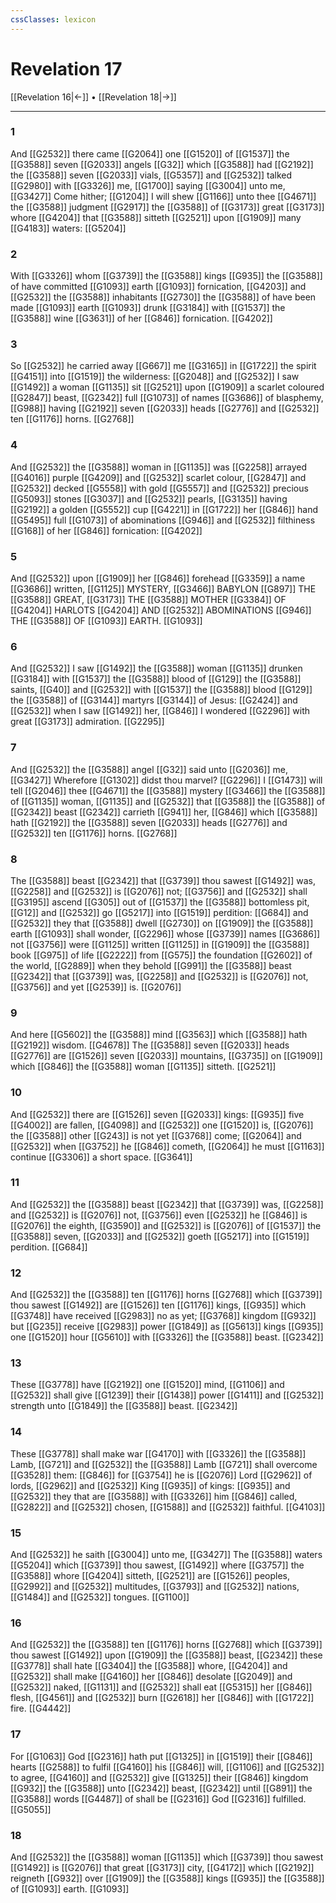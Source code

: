 ```yaml
---
cssClasses: lexicon
---
```

# Revelation 17

[[Revelation 16|←]] • [[Revelation 18|→]]

---

### 1
And [[G2532]] there came [[G2064]] one [[G1520]] of [[G1537]] the [[G3588]] seven [[G2033]] angels [[G32]] which [[G3588]] had [[G2192]] the [[G3588]] seven [[G2033]] vials, [[G5357]] and [[G2532]] talked [[G2980]] with [[G3326]] me, [[G1700]] saying [[G3004]] unto me, [[G3427]] Come hither; [[G1204]] I will shew [[G1166]] unto thee [[G4671]] the [[G3588]] judgment [[G2917]] the [[G3588]] of [[G3173]] great [[G3173]] whore [[G4204]] that [[G3588]] sitteth [[G2521]] upon [[G1909]] many [[G4183]] waters: [[G5204]]

### 2
With [[G3326]] whom [[G3739]] the [[G3588]] kings [[G935]] the [[G3588]] of have committed [[G1093]] earth [[G1093]] fornication, [[G4203]] and [[G2532]] the [[G3588]] inhabitants [[G2730]] the [[G3588]] of have been made [[G1093]] earth [[G1093]] drunk [[G3184]] with [[G1537]] the [[G3588]] wine [[G3631]] of her [[G846]] fornication. [[G4202]]

### 3
So [[G2532]] he carried away [[G667]] me [[G3165]] in [[G1722]] the spirit [[G4151]] into [[G1519]] the wilderness: [[G2048]] and [[G2532]] I saw [[G1492]] a woman [[G1135]] sit [[G2521]] upon [[G1909]] a scarlet coloured [[G2847]] beast, [[G2342]] full [[G1073]] of names [[G3686]] of blasphemy, [[G988]] having [[G2192]] seven [[G2033]] heads [[G2776]] and [[G2532]] ten [[G1176]] horns. [[G2768]]

### 4
And [[G2532]] the [[G3588]] woman in [[G1135]] was [[G2258]] arrayed [[G4016]] purple [[G4209]] and [[G2532]] scarlet colour, [[G2847]] and [[G2532]] decked [[G5558]] with gold [[G5557]] and [[G2532]] precious [[G5093]] stones [[G3037]] and [[G2532]] pearls, [[G3135]] having [[G2192]] a golden [[G5552]] cup [[G4221]] in [[G1722]] her [[G846]] hand [[G5495]] full [[G1073]] of abominations [[G946]] and [[G2532]] filthiness [[G168]] of her [[G846]] fornication: [[G4202]]

### 5
And [[G2532]] upon [[G1909]] her [[G846]] forehead [[G3359]] a name [[G3686]] written, [[G1125]] MYSTERY, [[G3466]] BABYLON [[G897]] THE [[G3588]] GREAT, [[G3173]] THE [[G3588]] MOTHER [[G3384]] OF [[G4204]] HARLOTS [[G4204]] AND [[G2532]] ABOMINATIONS [[G946]] THE [[G3588]] OF [[G1093]] EARTH. [[G1093]]

### 6
And [[G2532]] I saw [[G1492]] the [[G3588]] woman [[G1135]] drunken [[G3184]] with [[G1537]] the [[G3588]] blood of [[G129]] the [[G3588]] saints, [[G40]] and [[G2532]] with [[G1537]] the [[G3588]] blood [[G129]] the [[G3588]] of [[G3144]] martyrs [[G3144]] of Jesus: [[G2424]] and [[G2532]] when I saw [[G1492]] her, [[G846]] I wondered [[G2296]] with great [[G3173]] admiration. [[G2295]]

### 7
And [[G2532]] the [[G3588]] angel [[G32]] said unto [[G2036]] me, [[G3427]] Wherefore [[G1302]] didst thou marvel? [[G2296]] I [[G1473]] will tell [[G2046]] thee [[G4671]] the [[G3588]] mystery [[G3466]] the [[G3588]] of [[G1135]] woman, [[G1135]] and [[G2532]] that [[G3588]] the [[G3588]] of [[G2342]] beast [[G2342]] carrieth [[G941]] her, [[G846]] which [[G3588]] hath [[G2192]] the [[G3588]] seven [[G2033]] heads [[G2776]] and [[G2532]] ten [[G1176]] horns. [[G2768]]

### 8
The [[G3588]] beast [[G2342]] that [[G3739]] thou sawest [[G1492]] was, [[G2258]] and [[G2532]] is [[G2076]] not; [[G3756]] and [[G2532]] shall [[G3195]] ascend [[G305]] out of [[G1537]] the [[G3588]] bottomless pit, [[G12]] and [[G2532]] go [[G5217]] into [[G1519]] perdition: [[G684]] and [[G2532]] they that [[G3588]] dwell [[G2730]] on [[G1909]] the [[G3588]] earth [[G1093]] shall wonder, [[G2296]] whose [[G3739]] names [[G3686]] not [[G3756]] were [[G1125]] written [[G1125]] in [[G1909]] the [[G3588]] book [[G975]] of life [[G2222]] from [[G575]] the foundation [[G2602]] of the world, [[G2889]] when they behold [[G991]] the [[G3588]] beast [[G2342]] that [[G3739]] was, [[G2258]] and [[G2532]] is [[G2076]] not, [[G3756]] and yet [[G2539]] is. [[G2076]]

### 9
And here [[G5602]] the [[G3588]] mind [[G3563]] which [[G3588]] hath [[G2192]] wisdom. [[G4678]] The [[G3588]] seven [[G2033]] heads [[G2776]] are [[G1526]] seven [[G2033]] mountains, [[G3735]] on [[G1909]] which [[G846]] the [[G3588]] woman [[G1135]] sitteth. [[G2521]]

### 10
And [[G2532]] there are [[G1526]] seven [[G2033]] kings: [[G935]] five [[G4002]] are fallen, [[G4098]] and [[G2532]] one [[G1520]] is, [[G2076]] the [[G3588]] other [[G243]] is not yet [[G3768]] come; [[G2064]] and [[G2532]] when [[G3752]] he [[G846]] cometh, [[G2064]] he must [[G1163]] continue [[G3306]] a short space. [[G3641]]

### 11
And [[G2532]] the [[G3588]] beast [[G2342]] that [[G3739]] was, [[G2258]] and [[G2532]] is [[G2076]] not, [[G3756]] even [[G2532]] he [[G846]] is [[G2076]] the eighth, [[G3590]] and [[G2532]] is [[G2076]] of [[G1537]] the [[G3588]] seven, [[G2033]] and [[G2532]] goeth [[G5217]] into [[G1519]] perdition. [[G684]]

### 12
And [[G2532]] the [[G3588]] ten [[G1176]] horns [[G2768]] which [[G3739]] thou sawest [[G1492]] are [[G1526]] ten [[G1176]] kings, [[G935]] which [[G3748]] have received [[G2983]] no as yet; [[G3768]] kingdom [[G932]] but [[G235]] receive [[G2983]] power [[G1849]] as [[G5613]] kings [[G935]] one [[G1520]] hour [[G5610]] with [[G3326]] the [[G3588]] beast. [[G2342]]

### 13
These [[G3778]] have [[G2192]] one [[G1520]] mind, [[G1106]] and [[G2532]] shall give [[G1239]] their [[G1438]] power [[G1411]] and [[G2532]] strength unto [[G1849]] the [[G3588]] beast. [[G2342]]

### 14
These [[G3778]] shall make war [[G4170]] with [[G3326]] the [[G3588]] Lamb, [[G721]] and [[G2532]] the [[G3588]] Lamb [[G721]] shall overcome [[G3528]] them: [[G846]] for [[G3754]] he is [[G2076]] Lord [[G2962]] of lords, [[G2962]] and [[G2532]] King [[G935]] of kings: [[G935]] and [[G2532]] they that are [[G3588]] with [[G3326]] him [[G846]] called, [[G2822]] and [[G2532]] chosen, [[G1588]] and [[G2532]] faithful. [[G4103]]

### 15
And [[G2532]] he saith [[G3004]] unto me, [[G3427]] The [[G3588]] waters [[G5204]] which [[G3739]] thou sawest, [[G1492]] where [[G3757]] the [[G3588]] whore [[G4204]] sitteth, [[G2521]] are [[G1526]] peoples, [[G2992]] and [[G2532]] multitudes, [[G3793]] and [[G2532]] nations, [[G1484]] and [[G2532]] tongues. [[G1100]]

### 16
And [[G2532]] the [[G3588]] ten [[G1176]] horns [[G2768]] which [[G3739]] thou sawest [[G1492]] upon [[G1909]] the [[G3588]] beast, [[G2342]] these [[G3778]] shall hate [[G3404]] the [[G3588]] whore, [[G4204]] and [[G2532]] shall make [[G4160]] her [[G846]] desolate [[G2049]] and [[G2532]] naked, [[G1131]] and [[G2532]] shall eat [[G5315]] her [[G846]] flesh, [[G4561]] and [[G2532]] burn [[G2618]] her [[G846]] with [[G1722]] fire. [[G4442]]

### 17
For [[G1063]] God [[G2316]] hath put [[G1325]] in [[G1519]] their [[G846]] hearts [[G2588]] to fulfil [[G4160]] his [[G846]] will, [[G1106]] and [[G2532]] to agree, [[G4160]] and [[G2532]] give [[G1325]] their [[G846]] kingdom [[G932]] the [[G3588]] unto [[G2342]] beast, [[G2342]] until [[G891]] the [[G3588]] words [[G4487]] of shall be [[G2316]] God [[G2316]] fulfilled. [[G5055]]

### 18
And [[G2532]] the [[G3588]] woman [[G1135]] which [[G3739]] thou sawest [[G1492]] is [[G2076]] that great [[G3173]] city, [[G4172]] which [[G2192]] reigneth [[G932]] over [[G1909]] the [[G3588]] kings [[G935]] the [[G3588]] of [[G1093]] earth. [[G1093]]